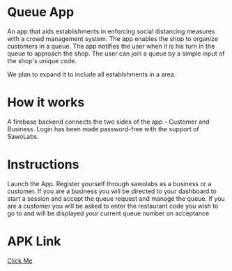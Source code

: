 # Queue App

An app that aids establishments in enforcing social distancing measures with a crowd management system. The app enables the shop to organize customers in a queue. The app notifies the user when it is his turn in the queue to approach the shop. The user can join a queue by a simple input of the shop's unique code.

We plan to expand it to include all establshments in a area.

# How it works

A firebase backend connects the two sides of the app - Customer and Business. Login has been made password-free with the support of SawoLabs.

# Instructions
Launch the App. Register yourself through sawolabs as a business or a customer. If you are a business you will be directed to your dashboard to start a session and accept the queue request and manage the queue. If you are a customer you will be asked to enter the restaurant code you wish to go to and will be displayed your current queue number on acceptance
# APK Link
<a href="https://drive.google.com/drive/folders/1JUc3hzAF85ZEpmhYNcBkXeq8cPyMRc23?usp=sharing">Click Me</a>

